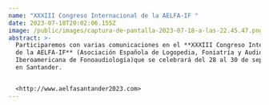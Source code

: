 ```yaml
---
name: "XXXIII Congreso Internacional de la AELFA-IF "
date: 2023-07-18T20:02:06.155Z
image: /public/images/captura-de-pantalla-2023-07-18-a-las-22.45.47.png
abstract: >-
  Participaremos con varias comunicaciones en el **XXXIII Congreso Internacional
  de la AELFA-IF** (Asociación Española de Logopedia, Foniatría y Audiología e
  Iberoamericana de Fonoaudiología)que se celebrará del 28 al 30 de septiembre
  en Santander.


  <http://www.aelfasantander2023.com>
---
```


